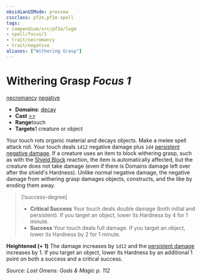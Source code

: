 ```yaml
---
obsidianUIMode: preview
cssclass: pf2e,pf2e-spell
tags:
- compendium/src/pf2e/logm
- spell/focus/1
- trait/necromancy
- trait/negative
aliases: ["Withering Grasp"]
---
```

# Withering Grasp *Focus 1*   
[necromancy](rules/traits/necromancy.md)  [negative](rules/traits/negative.md)  

- **Domains**: [decay](compendium/setting/domains.md#Decay)
- **Cast** [>>](rules/core-rulebook/chapter-9-playing-the-game.md#Actions "Two-Action") 
- **Range**touch
- **Targets**1 creature or object

Your touch rots organic material and decays objects. Make a melee spell attack roll. Your touch deals `1d12` negative damage plus `1d4` [persistent negative damage](rules/conditions.md#Persistent%20Damage). If a creature uses an item to block withering grasp, such as with the [Shield Block](compendium/feats/shield-block.md) reaction, the item is automatically affected, but the creature does not take damage (even if there is Domains damage left over after the shield's Hardness). Unlike normal negative damage, the negative damage from withering grasp damages objects, constructs, and the like by eroding them away.

> [!success-degree] 
> - **Critical Success** Your touch deals double damage (both initial and persistent). If you target an object, lower its Hardness by 4 for 1 minute.
> - **Success** Your touch deals full damage. If you target an object, lower its Hardness by 2 for 1 minute.

**Heightened (+ 1)** The damage increases by `1d12` and the [persistent damage](rules/conditions.md#Persistent%20Damage) increases by 1. If you target an object, lower its Hardness by an additional 1 point on both a success and a critical success.

*Source: Lost Omens: Gods & Magic p. 112*